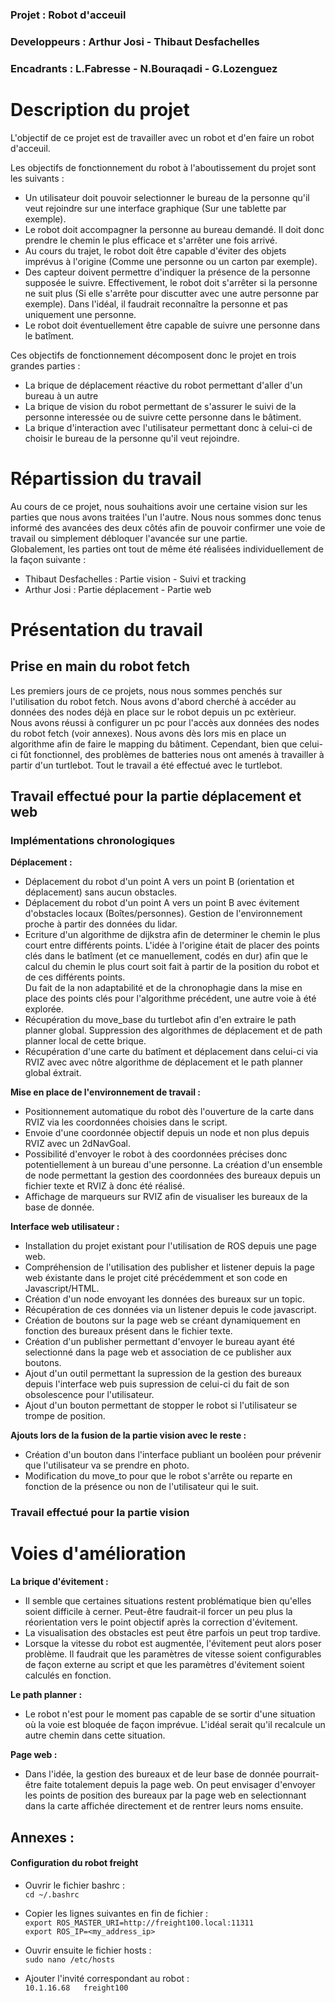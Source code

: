 ### Projet : Robot d'acceuil 

### Developpeurs : Arthur Josi - Thibaut Desfachelles 

### Encadrants : L.Fabresse - N.Bouraqadi - G.Lozenguez

Description du projet
==
L'objectif de ce projet est de travailler avec un robot et d'en faire un robot d'acceuil.  

Les objectifs de fonctionnement du robot à l'aboutissement du projet sont les suivants :  

- Un utilisateur doit pouvoir selectionner le bureau de la personne qu'il veut rejoindre sur une interface graphique (Sur une tablette par exemple).  
- Le robot doit accompagner la personne au bureau demandé. Il doit donc prendre le chemin le plus efficace et s'arrêter une fois arrivé.  
- Au cours du trajet, le robot doit être capable d'éviter des objets imprévus à l'origine (Comme une personne ou un carton par exemple).  
- Des capteur doivent permettre d'indiquer la présence de la personne supposée le suivre. Effectivement, le robot doit s'arrêter si la personne ne suit plus (Si elle s'arrête pour discutter avec une autre personne par exemple). Dans l'idéal, il faudrait reconnaître la personne et pas uniquement une personne.  
- Le robot doit éventuellement être capable de suivre une personne dans le batîment.  

Ces objectifs de fonctionnement décomposent donc le projet en trois grandes parties :  

- La brique de déplacement réactive du robot permettant d'aller d'un bureau à un autre  
- La brique de vision du robot permettant de s'assurer le suivi de la personne interessée ou de suivre cette personne dans le bâtiment.  
- La brique d'interaction avec l'utilisateur permettant donc à celui-ci de choisir le bureau de la personne qu'il veut rejoindre.  

Répartission du travail
==
Au cours de ce projet, nous souhaitions avoir une certaine vision sur les parties que nous avons traitées l'un l'autre. Nous nous sommes donc tenus informé des avancées des deux côtés afin de pouvoir confirmer une voie de travail ou simplement débloquer l'avancée sur une partie.  
Globalement, les parties ont tout de même été réalisées individuellement de la façon suivante :  
- Thibaut Desfachelles : Partie vision - Suivi et tracking  
- Arthur Josi : Partie déplacement - Partie web  

Présentation du travail
==

## Prise en main du robot fetch 

Les premiers jours de ce projets, nous nous sommes penchés sur l'utilisation du robot fetch. Nous avons d'abord cherché à accéder au données des nodes déjà en place sur le robot depuis un pc extèrieur.  
Nous avons réussi à configurer un pc pour l'accès aux données des nodes du robot fetch (voir annexes).
Nous avons dès lors mis en place un algorithme afin de faire le mapping du bâtiment. Cependant, bien que celui-ci fût fonctionnel, des problèmes de batteries nous ont amenés à travailler à partir d'un turtlebot. Tout le travail a été effectué avec le turtlebot.  

## Travail effectué pour la partie déplacement et web 

### Implémentations chronologiques    

**Déplacement :**  
- Déplacement du robot d'un point A vers un point B (orientation et déplacement) sans aucun obstacles.
- Déplacement du robot d'un point A vers un point B avec évitement d'obstacles locaux (Boîtes/personnes). Gestion de l'environnement proche à partir des données du lidar.  
- Ecriture d'un algorithme de dijkstra afin de determiner le chemin le plus court entre différents points. L'idée à l'origine était de placer des points clés dans le batîment (et ce manuellement, codés en dur) afin que le calcul du chemin le plus court soit fait à partir de la position du robot et de ces différents points.  
Du fait de la non adaptabilité et de la chronophagie dans la mise en place des points clés pour l'algorithme précédent, une autre voie à été explorée.  
- Récupération du move_base du turtlebot afin d'en extraire le path planner global. Suppression des algorithmes de déplacement et de path planner local de cette brique.  
- Récupération d'une carte du batîment et déplacement dans celui-ci via RVIZ avec avec nôtre algorithme de déplacement et le path planner global éxtrait.  

**Mise en place de l'environnement de travail :**  
- Positionnement automatique du robot dès l'ouverture de la carte dans RVIZ via les coordonnées choisies dans le script.  
- Envoie d'une coordonnée objectif depuis un node et non plus depuis RVIZ avec un 2dNavGoal. 
- Possibilité d'envoyer le robot à des coordonnées précises donc potentiellement à un bureau d'une personne. La création d'un ensemble de node permettant la gestion des coordonnées des bureaux depuis un fichier texte et RVIZ à donc été réalisé.
- Affichage de marqueurs sur RVIZ afin de visualiser les bureaux de la base de donnée. 

**Interface web utilisateur :**  
- Installation du projet existant pour l'utilisation de ROS depuis une page web.  
- Compréhension de l'utilisation des publisher et listener depuis la page web éxistante dans le projet cité précédemment et son code en Javascript/HTML.  
- Création d'un node envoyant les données des bureaux sur un topic.  
- Récupération de ces données via un listener depuis le code javascript.  
- Création de boutons sur la page web se créant dynamiquement en fonction des bureaux présent dans le fichier texte.  
- Création d'un publisher permettant d'envoyer le bureau ayant été selectionné dans la page web et association de ce publisher aux boutons.  
- Ajout d'un outil permettant la supression de la gestion des bureaux depuis l'interface web puis supression de celui-ci du fait de son obsolescence pour l'utilisateur.  
- Ajout d'un bouton permettant de stopper le robot si l'utilisateur se trompe de position.  

**Ajouts lors de la fusion de la partie vision avec le reste :**
- Création d'un bouton dans l'interface publiant un booléen pour prévenir que l'utilisateur va se prendre en photo.
- Modification du move_to pour que le robot s'arrête ou reparte en fonction de la présence ou non de l'utilisateur qui le suit.

### Travail effectué pour la partie vision

Voies d'amélioration
==

**La brique d'évitement :**   
- Il semble que certaines situations restent problématique bien qu'elles soient difficile à cerner. Peut-être faudrait-il forcer un peu plus la réorientation vers le point objectif après la correction d'évitement.  
- La visualisation des obstacles est peut être parfois un peut trop tardive.  
- Lorsque la vitesse du robot est augmentée, l'évitement peut alors poser problème. Il faudrait que les paramètres de vitesse soient configurables de façon externe au script et que les paramètres d'évitement soient calculés en fonction.  

**Le path planner :**  
- Le robot n'est pour le moment pas capable de se sortir d'une situation où la voie est bloquée de façon imprévue. L'idéal serait qu'il recalcule un autre chemin dans cette situation.  

**Page web :**  
- Dans l'idée, la gestion des bureaux et de leur base de donnée pourrait-être faite totalement depuis la page web. On peut envisager d'envoyer les points de position des bureaux par la page web en selectionnant dans la carte affichée directement et de rentrer leurs noms ensuite.

## Annexes : 

#### Configuration du robot freight 

- Ouvrir le fichier bashrc :  
    ```cd ~/.bashrc```  
- Copier les lignes suivantes en fin de fichier :  
    ```export ROS_MASTER_URI=http://freight100.local:11311```  
    ```export ROS_IP=<my_address_ip>```  

- Ouvrir ensuite le fichier hosts :  
    ```sudo nano /etc/hosts```  
- Ajouter l'invité correspondant au robot :   
    ```10.1.16.68	freight100```  

